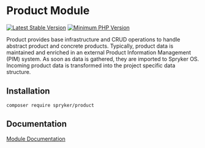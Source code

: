 # Product Module
[![Latest Stable Version](https://poser.pugx.org/spryker/product/v/stable.svg)](https://packagist.org/packages/spryker/product)
[![Minimum PHP Version](https://img.shields.io/badge/php-%3E%3D%207.4-8892BF.svg)](https://php.net/)

Product provides base infrastructure and CRUD operations to handle abstract product and concrete products. Typically, product data is maintained and enriched in an external Product Information Management (PIM) system. As soon as data is gathered, they are imported to Spryker OS. Incoming product data is transformed into the project specific data structure.

## Installation

```
composer require spryker/product
```

## Documentation

[Module Documentation](https://academy.spryker.com/developing_with_spryker/module_guide/products/product/product.html)
